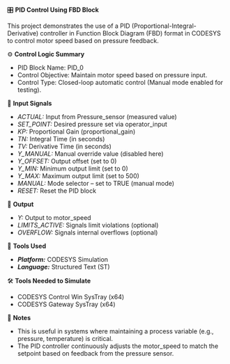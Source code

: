 🎛️ **PID Control Using FBD Block** 

This project demonstrates the use of a PID (Proportional-Integral-Derivative) controller in Function Block Diagram (FBD) format in CODESYS to control motor speed based on pressure feedback.

⚙️ **Control Logic Summary**

- PID Block Name: PID_0
- Control Objective: Maintain motor speed based on pressure input.
- Control Type: Closed-loop automatic control (Manual mode enabled for testing).

🔌 **Input Signals**

- _ACTUAL:_ Input from Pressure_sensor (measured value)
- _SET_POINT:_ Desired pressure set via operator_input
- _KP:_ Proportional Gain (proportional_gain)
- _TN:_ Integral Time (in seconds)
- _TV:_ Derivative Time (in seconds)
- _Y_MANUAL:_ Manual override value (disabled here)
- _Y_OFFSET:_ Output offset (set to 0)
- _Y_MIN:_ Minimum output limit (set to 0)
- _Y_MAX:_ Maximum output limit (set to 500)
- _MANUAL:_ Mode selector – set to TRUE (manual mode)
- _RESET:_ Reset the PID block

🔋 **Output**

- _Y:_ Output to motor_speed
- _LIMITS_ACTIVE:_ Signals limit violations (optional)
- _OVERFLOW:_ Signals internal overflows (optional)

🔧 **Tools Used**

- _**Platform:**_ CODESYS Simulation
- _**Language:**_ Structured Text (ST)

🛠️ **Tools Needed to Simulate**

- CODESYS Control Win SysTray (x64)
- CODESYS Gateway SysTray (x64)

📌 **Notes**

- This is useful in systems where maintaining a process variable (e.g., pressure, temperature) is critical.
- The PID controller continuously adjusts the motor_speed to match the setpoint based on feedback from the pressure sensor.
